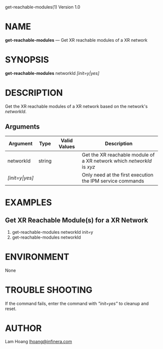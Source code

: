 get-reachable-modules(1) Version 1.0 

NAME
====

**get-reachable-modules** — Get XR reachable modules of a XR network

SYNOPSIS
========

**get-reachable-modules** networkId *[init=y|yes]*


DESCRIPTION
===========

Get the XR reachable modules of a XR network based on the network's *networkId*. 


Arguments
-------

| Argument         |  Type     | Valid Values      | Description                   |
|------------------|-----------|-------------------|-------------------------------|
| networkId        |  string   |                   | Get the XR reachable module of a XR network which *networkId* is *xyz*               |
| *[init=y\|yes]*  |           |                   | Only need at the first execution the IPM service commands      |

EXAMPLES
===========

Get XR Reachable Module(s) for a XR Network
------

1. get-reachable-modules networkId init=y
2. get-reachable-modules networkId

ENVIRONMENT
===========

None

TROUBLE SHOOTING
====

If the command fails, enter the command with *"init=yes"* to cleanup and reset.

AUTHOR
======

Lam Hoang <lhoang@infinera.com>